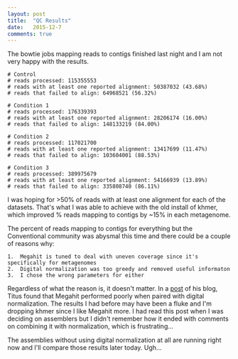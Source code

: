 ```yaml
---
layout: post
title:  "QC Results"
date:   2015-12-7
comments: true
---
```


The bowtie jobs mapping reads to contigs finished last night and I am not very happy with the results.

	# Control
	# reads processed: 115355553
	# reads with at least one reported alignment: 50387032 (43.68%)
	# reads that failed to align: 64968521 (56.32%)

	# Condition 1
	# reads processed: 176339393
	# reads with at least one reported alignment: 28206174 (16.00%)
	# reads that failed to align: 148133219 (84.00%)

	# Condition 2
	# reads processed: 117021700
	# reads with at least one reported alignment: 13417699 (11.47%)
	# reads that failed to align: 103604001 (88.53%)

	# Condition 3
	# reads processed: 389975679
	# reads with at least one reported alignment: 54166939 (13.89%)
	# reads that failed to align: 335808740 (86.11%)

I was hoping for >50% of reads with at least one alignment for each of the datasets.  That's what I was able to achieve with the old install of khmer, which improved % reads mapping to 
contigs by ~15% in each metagenome.  

The percent of reads mapping to contigs for everything but the Conventional community was abysmal this time and there could be a couple of reasons why:

	1.  Megahit is tuned to deal with uneven coverage since it's specifically for metagenomes
	2.  Digital normalization was too greedy and removed useful informaton
	3.  I chose the wrong parameters for either
	
Regardless of what the reason is, it doesn't matter.  In a [post](http://ivory.idyll.org/blog/2014-how-good-is-megahit.html) of his blog, Titus found that Megahit performed poorly when paired with 
digital normalization.  The results I had before may have been a fluke and I'm dropping khmer since I like Megahit more.  I had read this post when I was deciding on assemblers but I didn't remember 
how it ended with comments on combining it with normalization, which is frustrating...

The assemblies without using digital normalization at all are running right now and I'll compare those results later today. Ugh...